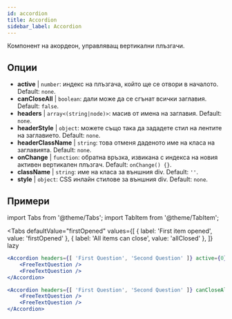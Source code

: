 ```yaml
---
id: accordion
title: Accordion
sidebar_label: Accordion
---
```


Компонент на акордеон, управляващ вертикални плъзгачи.

## Опции

* __active__ | `number`: индекс на плъзгача, който ще се отвори в началото. Default: `none`.
* __canCloseAll__ | `boolean`: дали може да се сгънат всички заглавия. Default: `false`.
* __headers__ | `array<(string|node)>`: масив от имена на заглавия. Default: `none`.
* __headerStyle__ | `object`: можете също така да зададете стил на лентите на заглавието. Default: `none`.
* __headerClassName__ | `string`: това отменя даденото име на класа на заглавията. Default: `none`.
* __onChange__ | `function`: обратна връзка, извикана с индекса на новия активен вертикален плъзгач. Default: `onChange() {}`.
* __className__ | `string`: име на класа за външния div. Default: `''`.
* __style__ | `object`: CSS инлайн стилове за външния div. Default: `none`.


## Примери

import Tabs from '@theme/Tabs';
import TabItem from '@theme/TabItem';

<Tabs
    defaultValue="firstOpened"
    values={[
        { label: 'First item opened', value: 'firstOpened' },
        { label: 'All items can close', value: 'allClosed' },
    ]}
    lazy
>
<TabItem value="firstOpened">

```jsx live
<Accordion headers={[ 'First Question', 'Second Question' ]} active={0} >
    <FreeTextQuestion />
    <FreeTextQuestion />
</Accordion>
```

</TabItem>
<TabItem value="allClosed">

```jsx live
<Accordion headers={[ 'First Question', 'Second Question' ]} canCloseAll >
    <FreeTextQuestion />
    <FreeTextQuestion />
</Accordion>
```

</TabItem>
</Tabs>


